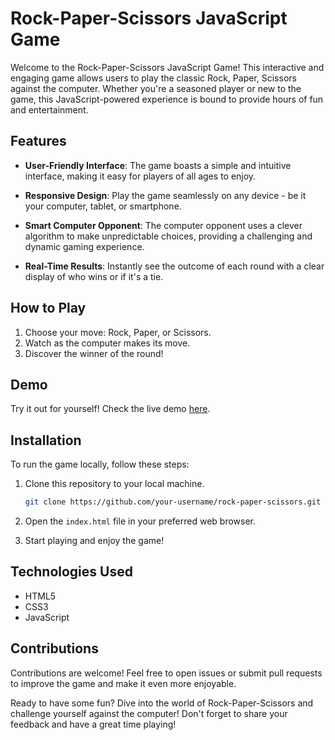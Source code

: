 # Rock-Paper-Scissors JavaScript Game

Welcome to the Rock-Paper-Scissors JavaScript Game! This interactive and engaging game allows users to play the classic Rock, Paper, Scissors against the computer. Whether you're a seasoned player or new to the game, this JavaScript-powered experience is bound to provide hours of fun and entertainment.

## Features

- **User-Friendly Interface**: The game boasts a simple and intuitive interface, making it easy for players of all ages to enjoy.

- **Responsive Design**: Play the game seamlessly on any device - be it your computer, tablet, or smartphone.

- **Smart Computer Opponent**: The computer opponent uses a clever algorithm to make unpredictable choices, providing a challenging and dynamic gaming experience.

- **Real-Time Results**: Instantly see the outcome of each round with a clear display of who wins or if it's a tie.

## How to Play

1. Choose your move: Rock, Paper, or Scissors.
2. Watch as the computer makes its move.
3. Discover the winner of the round!

## Demo

Try it out for yourself! Check the live demo [here](https://r-p-s-game-ravi.netlify.app/).

## Installation

To run the game locally, follow these steps:

1. Clone this repository to your local machine.
   ```bash
   git clone https://github.com/your-username/rock-paper-scissors.git
   ```

2. Open the `index.html` file in your preferred web browser.

3. Start playing and enjoy the game!

## Technologies Used

- HTML5
- CSS3
- JavaScript

## Contributions

Contributions are welcome! Feel free to open issues or submit pull requests to improve the game and make it even more enjoyable.


Ready to have some fun? Dive into the world of Rock-Paper-Scissors and challenge yourself against the computer! Don't forget to share your feedback and have a great time playing!
